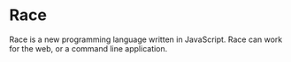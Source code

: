 # Race
Race is a new programming language written in JavaScript. Race can work for the web, or a command line application.
